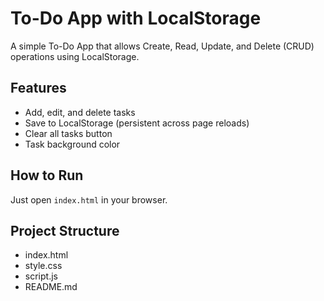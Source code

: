 # To-Do App with LocalStorage

A simple To-Do App that allows Create, Read, Update, and Delete (CRUD) operations using LocalStorage.

## Features

- Add, edit, and delete tasks
- Save to LocalStorage (persistent across page reloads)
- Clear all tasks button
- Task background color

## How to Run

Just open `index.html` in your browser.

## Project Structure

- index.html
- style.css
- script.js
- README.md
